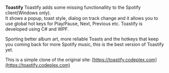__Toastify__
Toastify adds some missing functionallity to the Spotify client(Windows only). <br>
It shows a popup, toast style, dialog on track change and it allows you to use global hot keys for Play/Pause, Next, Previous etc. Toastify is developed using C# and WPF.


Sporting better album art, more reliable Toasts and the hotkeys
that keep you coming back for more Spotify music, this is the best version of Toastify yet.

This is a simple clone of the original site: [https://toastify.codeplex.com](https://toastify.codeplex.com)
